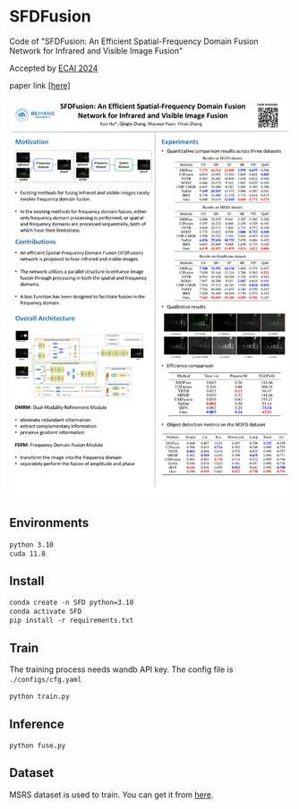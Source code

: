 # SFDFusion

Code of "SFDFusion: An Efficient Spatial-Frequency Domain Fusion Network for Infrared and Visible Image Fusion"

Accepted by [ECAI 2024](https://www.ecai2024.eu/programme/accepted-papers)

paper link [[here]](https://ebooks.iospress.nl/doi/10.3233/FAIA240524)

![](./poster.jpg)

## Environments

```
python 3.10
cuda 11.8
```

## Install

```
conda create -n SFD python=3.10
conda activate SFD
pip install -r requirements.txt
```

## Train

The training process needs wandb API key.
The config file is `./configs/cfg.yaml`

```
python train.py
```

## Inference

```
python fuse.py
```

## Dataset

MSRS dataset is used to train. You can get it from [here](https://pan.baidu.com/s/1IrlqjmyvwWe5OHZEiiAtTA?pwd=e6yg).
